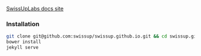 [SwissUpLabs docs site](http://documentation.swissuplabs.com/)

### Installation

```bash
git clone git@github.com:swissup/swissup.github.io.git && cd swissup.github.io
bower install
jekyll serve
```
